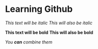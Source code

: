 # Learning Github

*This text will be italic*
_This will also be italic_

**This text will be bold**
__This will also be bold__

_You **can** combine them_
